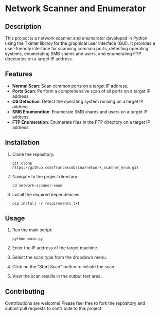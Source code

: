 # Network Scanner and Enumerator

## Description
This project is a network scanner and enumerator developed in Python using the Tkinter library for the graphical user interface (GUI). It provides a user-friendly interface for scanning common ports, detecting operating systems, enumerating SMB shares and users, and enumerating FTP directories on a target IP address.

## Features
- **Normal Scan**: Scan common ports on a target IP address.
- **Ports Scan**: Perform a comprehensive scan of all ports on a target IP address.
- **OS Detection**: Detect the operating system running on a target IP address.
- **SMB Enumeration**: Enumerate SMB shares and users on a target IP address.
- **FTP Enumeration**: Enumerate files in the FTP directory on a target IP address.

## Installation
1. Clone the repository:
   ```
   git clone https://github.com/francescobrina/network_scanner_enum.git
   ```

2. Navigate to the project directory:
   ```
   cd network-scanner-enum
   ```

3. Install the required dependencies:
   ```
   pip install -r requirements.txt
   ```

## Usage
1. Run the main script:
   ```
   python main.py
   ```

2. Enter the IP address of the target machine.
3. Select the scan type from the dropdown menu.
4. Click on the "Start Scan" button to initiate the scan.
5. View the scan results in the output text area.

## Contributing
Contributions are welcome! Please feel free to fork the repository and submit pull requests to contribute to this project.
